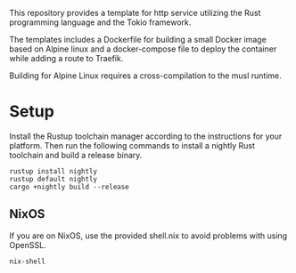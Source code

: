 This repository provides a template for http service utilizing the Rust programming language and the Tokio framework.

The templates includes a Dockerfile for building a small Docker image based on Alpine linux and a docker-compose file to deploy the container while adding a route to Traefik.

Building for Alpine Linux requires a cross-compilation to the musl runtime.

# Setup
Install the Rustup toolchain manager according to the instructions for your platform.
Then run the following commands to install a nightly Rust toolchain and build a release binary.

```
rustup install nightly
rustup default nightly
cargo +nightly build --release
```

## NixOS
If you are on NixOS, use the provided shell.nix to avoid problems with using OpenSSL.

```
nix-shell
```

